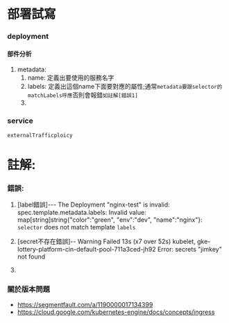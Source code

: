 # 部署試寫
### deployment
#### 部件分析
1. metadata:
   1. name: 定義出要使用的服務名字
   2. labels: 定義出這個name下面要對應的屬性;通常`metadata要跟selector的matchLabels呼應`否則會報錯`如註解[錯誤1]`
   3. 

### service


`externalTrafficploicy`


# 註解:
### 錯誤:
1. [label錯誤]---
The Deployment "nginx-test" is invalid: spec.template.metadata.labels: Invalid value: map[string]string{"color":"green", "env":"dev", "name":"nginx"}: `selector` does not match template `labels`

2. [secret不存在錯誤]--
Warning  Failed          13s (x7 over 52s)  kubelet, gke-lottery-platform-cin-default-pool-711a3ced-jh92  Error: secrets "jimkey" not found

3. 



### 關於版本問題
- https://segmentfault.com/a/1190000017134399
- https://cloud.google.com/kubernetes-engine/docs/concepts/ingress